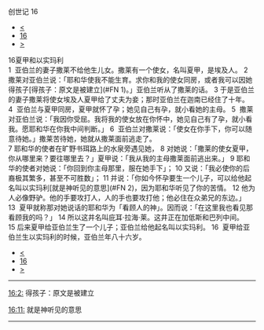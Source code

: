 ﻿





 创世记 16




* [<](bible/GEN15.md)
* [16](bible/GEN.md)
* [>](bible/GEN17.md)



 
16夏甲和以实玛利  
1  亚伯兰的妻子撒莱不给他生儿女。撒莱有一个使女，名叫夏甲，是埃及人。 
2  撒莱对亚伯兰说：「耶和华使我不能生育。求你和我的使女同房，或者我可以因她得孩子[得孩子：原文是被建立](#FN 1)。」亚伯兰听从了撒莱的话。 
3 于是亚伯兰的妻子撒莱将使女埃及人夏甲给了丈夫为妾；那时亚伯兰在迦南已经住了十年。 
4  亚伯兰与夏甲同房，夏甲就怀了孕；她见自己有孕，就小看她的主母。 
5  撒莱对亚伯兰说：「我因你受屈。我将我的使女放在你怀中，她见自己有了孕，就小看我。愿耶和华在你我中间判断。」 
6  亚伯兰对撒莱说：「使女在你手下，你可以随意待她。」撒莱苦待她，她就从撒莱面前逃走了。  
7 耶和华的使者在旷野书珥路上的水泉旁遇见她， 
8 对她说：「撒莱的使女夏甲，你从哪里来？要往哪里去？」夏甲说：「我从我的主母撒莱面前逃出来。」 
9 耶和华的使者对她说：「你回到你主母那里，服在她手下」； 
10 又说：「我必使你的后裔极其繁多，甚至不可胜数」； 
11 并说：「你如今怀孕要生一个儿子，可以给他起名叫以实玛利[就是神听见的意思](#FN 2)，因为耶和华听见了你的苦情。 
12 他为人必像野驴。他的手要攻打人，人的手也要攻打他；他必住在众弟兄的东边。」 
13  夏甲就称那对她说话的耶和华为「看顾人的神」。因而说：「在这里我也看见那看顾我的吗？」 
14 所以这井名叫庇耳·拉海·莱。这井正在加低斯和巴列中间。  
15 后来夏甲给亚伯兰生了一个儿子；亚伯兰给他起名叫以实玛利。 
16  夏甲给亚伯兰生以实玛利的时候，亚伯兰年八十六岁。 
* [<](bible/GEN15.md)
* [16](bible/GEN.md)
* [>](bible/GEN17.md)





---


[16:2:](#V2)
得孩子：原文是被建立


[16:11:](#V11)
就是神听见的意思




---









